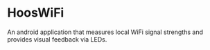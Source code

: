 HoosWiFi
========

An android application that measures local WiFi signal strengths and provides visual feedback via LEDs.
